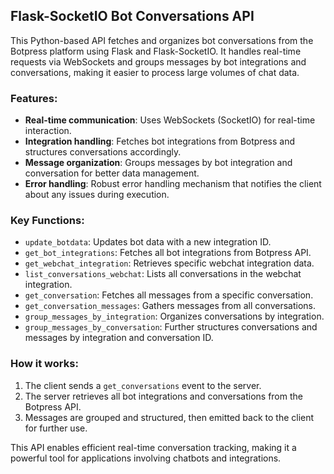 ## Flask-SocketIO Bot Conversations API

This Python-based API fetches and organizes bot conversations from the Botpress platform using Flask and Flask-SocketIO. It handles real-time requests via WebSockets and groups messages by bot integrations and conversations, making it easier to process large volumes of chat data.

### Features:
- **Real-time communication**: Uses WebSockets (SocketIO) for real-time interaction.
- **Integration handling**: Fetches bot integrations from Botpress and structures conversations accordingly.
- **Message organization**: Groups messages by bot integration and conversation for better data management.
- **Error handling**: Robust error handling mechanism that notifies the client about any issues during execution.

### Key Functions:
- `update_botdata`: Updates bot data with a new integration ID.
- `get_bot_integrations`: Fetches all bot integrations from Botpress API.
- `get_webchat_integration`: Retrieves specific webchat integration data.
- `list_conversations_webchat`: Lists all conversations in the webchat integration.
- `get_conversation`: Fetches all messages from a specific conversation.
- `get_conversation_messages`: Gathers messages from all conversations.
- `group_messages_by_integration`: Organizes conversations by integration.
- `group_messages_by_conversation`: Further structures conversations and messages by integration and conversation ID.

### How it works:
1. The client sends a `get_conversations` event to the server.
2. The server retrieves all bot integrations and conversations from the Botpress API.
3. Messages are grouped and structured, then emitted back to the client for further use.

This API enables efficient real-time conversation tracking, making it a powerful tool for applications involving chatbots and integrations.
